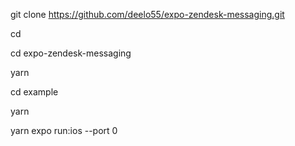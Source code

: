 git clone https://github.com/deelo55/expo-zendesk-messaging.git

cd

cd expo-zendesk-messaging

yarn

cd example

yarn

yarn expo run:ios --port 0
